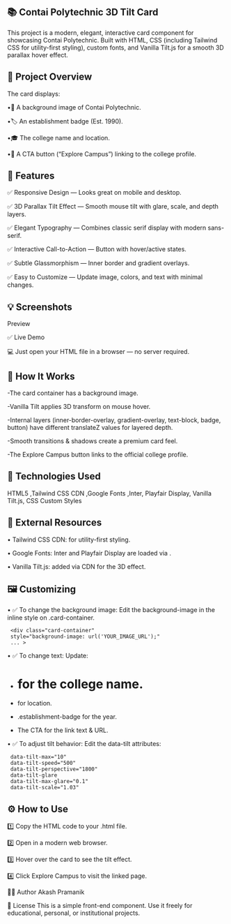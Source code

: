 ## 📚 Contai Polytechnic 3D Tilt Card

This project is a modern, elegant, interactive card component for showcasing Contai Polytechnic. Built with HTML, CSS (including Tailwind CSS for utility-first styling), custom fonts, and Vanilla Tilt.js for a smooth 3D parallax hover effect.

## 🎯 Project Overview

The card displays:

  •📸 A background image of Contai Polytechnic.

  •🏷️ An establishment badge (Est. 1990).

  •🎓 The college name and location.

  •🔗 A CTA button (“Explore Campus”) linking to the college profile.

## 🚀 Features

  ✅ Responsive Design — Looks great on mobile and desktop.

  ✅ 3D Parallax Tilt Effect — Smooth mouse tilt with glare, scale, and depth layers.

  ✅ Elegant Typography — Combines classic serif display with modern sans-serif.

  ✅ Interactive Call-to-Action — Button with hover/active states.

  ✅ Subtle Glassmorphism — Inner border and gradient overlays.

  ✅ Easy to Customize — Update image, colors, and text with minimal changes.

## 💡 Screenshots
Preview



✅ Live Demo

💻 Just open your HTML file in a browser — no server required.



## 📌 How It Works
  -The card container has a background image.

  -Vanilla Tilt applies 3D transform on mouse hover.

  -Internal layers (inner-border-overlay, gradient-overlay, text-block, badge, button) have different translateZ values for layered depth.

  -Smooth transitions & shadows create a premium card feel.

  -The Explore Campus button links to the official college profile.

## 🧩 Technologies Used

 HTML5 ,Tailwind CSS CDN ,Google Fonts ,Inter, Playfair Display, Vanilla Tilt.js, CSS Custom Styles

## 🔗 External Resources

  • Tailwind CSS CDN: for utility-first styling.

  • Google Fonts: Inter and Playfair Display are loaded via <link>.

  • Vanilla Tilt.js: added via CDN for the 3D effect.

## 🖼️ Customizing

  • ✅ To change the background image:
   Edit the background-image in the inline style on .card-container.

     <div class="card-container"
     style="background-image: url('YOUR_IMAGE_URL');"
     ... >
  • ✅ To change text:
   Update:

 - <h1> for the college name.

 - <p> for location.

 - .establishment-badge for the year.

 - The CTA <a> for the link text & URL.

  • ✅ To adjust tilt behavior:
   Edit the data-tilt attributes:

     data-tilt-max="10" 
     data-tilt-speed="500" 
     data-tilt-perspective="1800" 
     data-tilt-glare 
     data-tilt-max-glare="0.1" 
     data-tilt-scale="1.03"
     
## ⚙️ How to Use

1️⃣ Copy the HTML code to your .html file.

2️⃣ Open in a modern web browser.

3️⃣ Hover over the card to see the tilt effect.

4️⃣ Click Explore Campus to visit the linked page.


🧑‍💻 Author
Akash Pramanik

📝 License
This is a simple front-end component. Use it freely for educational, personal, or institutional projects.
